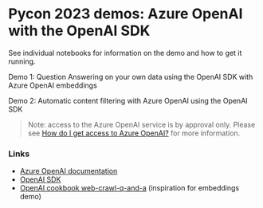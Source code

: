 # Pycon 2023 demos: Azure OpenAI with the OpenAI SDK

See individual notebooks for information on the demo and how to get it running.

Demo 1: Question Answering on your own data using the OpenAI SDK with Azure OpenAI embeddings

Demo 2: Automatic content filtering with Azure OpenAI using the OpenAI SDK

> Note: access to the Azure OpenAI service is by approval only. Please see [How do I get access to Azure OpenAI?](https://learn.microsoft.com/azure/cognitive-services/openai/overview#how-do-i-get-access-to-azure-openai) for more information.

### Links

- [Azure OpenAI documentation](https://learn.microsoft.com/azure/cognitive-services/openai/overview)
- [OpenAI SDK](https://github.com/openai/openai-python)
- [OpenAI cookbook web-crawl-q-and-a](https://github.com/openai/openai-cookbook/tree/main/apps/web-crawl-q-and-a) (inspiration for embeddings demo)